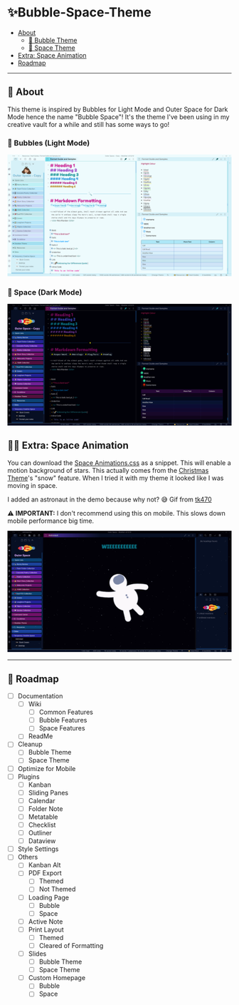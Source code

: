 # ✨Bubble-Space-Theme
- [About](https://github.com/Emrie-Candera/Bubble-Space-Theme#about)
	- [🔵 Bubble Theme](https://github.com/Emrie-Candera/Bubble-Space-Theme/blob/main/README.md#-bubbles-light-mode)
	- [🌌 Space Theme](https://github.com/Emrie-Candera/Bubble-Space-Theme/blob/main/README.md#-space-dark-mode)
- [Extra: Space Animation](https://github.com/Emrie-Candera/Bubble-Space-Theme/blob/main/README.md#-extra-space-animation)
- [Roadmap](https://github.com/Emrie-Candera/Bubble-Space-Theme/blob/main/README.md#-roadmap)

---

## 📖 About
This theme is inspired by Bubbles for Light Mode and Outer Space for Dark Mode hence the name "Bubble Space"! It's the theme I've been using in my creative vault for a while and still has some ways to go! 

### 🔵 Bubbles (Light Mode)
![](https://github.com/Emrie-Candera/Bubble-Space-Theme/blob/491fcd5c86ba5de20250fb3017d255d89a6b636f/Bubble%20(Light).png)

### 🌌 Space (Dark Mode)
![](https://github.com/Emrie-Candera/Bubble-Space-Theme/blob/491fcd5c86ba5de20250fb3017d255d89a6b636f/Space%20(Dark).png)

## 🐱‍🚀 Extra: Space Animation
You can download the [Space Animations.css](https://github.com/Emrie-Candera/Bubble-Space-Theme/blob/f6eef48929ff1fa168cf43940314c2a66bba39df/Space%20Animations.css) as a snippet. This will enable a motion background of stars. This actually comes from the [Christmas Theme](https://github.com/deathau/obsidian-christmas-theme)'s "snow" feature. When I tried it with my theme it looked like I was moving in space. 

I added an astronaut in the demo because why not? 😅
Gif from [tk470](https://tenor.com/view/astronaut-float-space-gif-11528699)

⚠️ **IMPORTANT:** I don't recommend using this on mobile. This slows down mobile performance big time. 

![](https://github.com/Emrie-Candera/Bubble-Space-Theme/blob/main/Astronaut%20Float.gif)

---

## 🚀 Roadmap
- [ ] Documentation
	- [ ] Wiki
		- [ ] Common Features
		- [ ] Bubble Features
		- [ ] Space Features
	- [ ] ReadMe
- [ ] Cleanup	
	- [ ] Bubble Theme
	- [ ] Space Theme
- [ ] Optimize for Mobile
- [ ] Plugins
	- [ ] Kanban
	- [ ] Sliding Panes
	- [ ] Calendar
	- [ ] Folder Note
	- [ ] Metatable
	- [ ] Checklist
	- [ ] Outliner
	- [ ] Dataview
- [ ] Style Settings
- [ ] Others
	- [ ] Kanban Alt 
	- [ ] PDF Export
		- [ ] Themed
		- [ ] Not Themed
	- [ ] Loading Page
		- [ ] Bubble
		- [ ] Space
	- [ ] Active Note
  	- [ ] Print Layout
	    - [ ] Themed
	    - [ ] Cleared of Formatting
	- [ ] Slides
		- [ ] Bubble Theme
		- [ ] Space Theme
	- [ ] Custom Homepage
		- [ ] Bubble
		- [ ] Space
